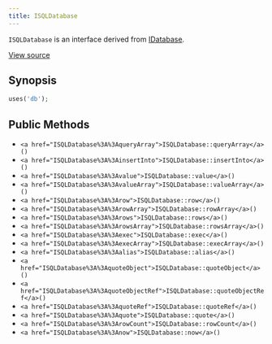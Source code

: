 ```yaml
---
title: ISQLDatabase
---
```


`ISQLDatabase` is an interface derived from <a href="IDatabase">IDatabase</a>.

<a href="http://github.com/nexgenta/eregansu/blob/master/lib/db.php">View source</a>

## Synopsis

```php
uses('db');
```

## Public Methods

* `<a href="ISQLDatabase%3A%3AqueryArray">ISQLDatabase::queryArray</a>()`
* `<a href="ISQLDatabase%3A%3AinsertInto">ISQLDatabase::insertInto</a>()`
* `<a href="ISQLDatabase%3A%3Avalue">ISQLDatabase::value</a>()`
* `<a href="ISQLDatabase%3A%3AvalueArray">ISQLDatabase::valueArray</a>()`
* `<a href="ISQLDatabase%3A%3Arow">ISQLDatabase::row</a>()`
* `<a href="ISQLDatabase%3A%3ArowArray">ISQLDatabase::rowArray</a>()`
* `<a href="ISQLDatabase%3A%3Arows">ISQLDatabase::rows</a>()`
* `<a href="ISQLDatabase%3A%3ArowsArray">ISQLDatabase::rowsArray</a>()`
* `<a href="ISQLDatabase%3A%3Aexec">ISQLDatabase::exec</a>()`
* `<a href="ISQLDatabase%3A%3AexecArray">ISQLDatabase::execArray</a>()`
* `<a href="ISQLDatabase%3A%3Aalias">ISQLDatabase::alias</a>()`
* `<a href="ISQLDatabase%3A%3AquoteObject">ISQLDatabase::quoteObject</a>()`
* `<a href="ISQLDatabase%3A%3AquoteObjectRef">ISQLDatabase::quoteObjectRef</a>()`
* `<a href="ISQLDatabase%3A%3AquoteRef">ISQLDatabase::quoteRef</a>()`
* `<a href="ISQLDatabase%3A%3Aquote">ISQLDatabase::quote</a>()`
* `<a href="ISQLDatabase%3A%3ArowCount">ISQLDatabase::rowCount</a>()`
* `<a href="ISQLDatabase%3A%3Anow">ISQLDatabase::now</a>()`

